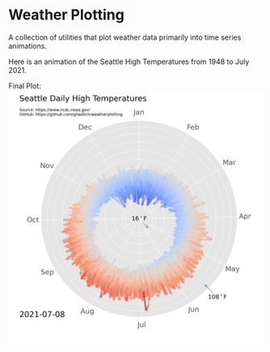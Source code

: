 # Weather Plotting
A collection of utilities that plot weather data primarily into time series animations.

Here is an animation of the Seattle High Temperatures from 1948 to July 2021.

Final Plot:
![Seattle Historic Temp Plot](https://github.com/ghadlich/weatherplotting/blob/main/output/seatac.mp4.png)
